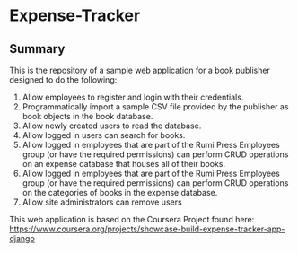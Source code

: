 # Expense-Tracker

## Summary

This is the repository of a sample web application for a book publisher designed to do the following:
1. Allow employees to register and login with their credentials. 
2. Programmatically import a sample CSV file provided by the publisher as book objects in the book database.
3. Allow newly created users to read the database. 
4. Allow logged in users can search for books.
5. Allow logged in employees that are part of the Rumi Press Employees group (or have the required permissions) can perform CRUD operations on an expense database that houses all of their books.
6. Allow logged in employees that are part of the Rumi Press Employees group (or have the required permissions) can perform CRUD operations on the categories of books in the expense database.
7. Allow site administrators can remove users 


This web application is based on the Coursera Project found here:
https://www.coursera.org/projects/showcase-build-expense-tracker-app-django
